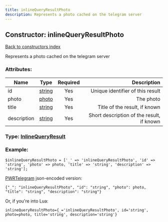 ```yaml
---
title: inlineQueryResultPhoto
description: Represents a photo cached on the telegram server
---
```

## Constructor: inlineQueryResultPhoto  
[Back to constructors index](index.md)



Represents a photo cached on the telegram server

### Attributes:

| Name     |    Type       | Required | Description |
|----------|:-------------:|:--------:|------------:|
|id|[string](../types/string.md) | Yes|Unique identifier of this result|
|photo|[photo](../types/photo.md) | Yes|The photo|
|title|[string](../types/string.md) | Yes|Title of the result, if known|
|description|[string](../types/string.md) | Yes|Short description of the result, if known|



### Type: [InlineQueryResult](../types/InlineQueryResult.md)


### Example:

```
$inlineQueryResultPhoto = ['_' => 'inlineQueryResultPhoto', 'id' => 'string', 'photo' => photo, 'title' => 'string', 'description' => 'string'];
```  

[PWRTelegram](https://pwrtelegram.xyz) json-encoded version:

```
{"_": "inlineQueryResultPhoto", "id": "string", "photo": photo, "title": "string", "description": "string"}
```


Or, if you're into Lua:  


```
inlineQueryResultPhoto={_='inlineQueryResultPhoto', id='string', photo=photo, title='string', description='string'}

```



